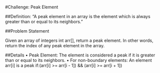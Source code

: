 #Challenge: Peak Element


##Definition:
“A peak element in an array is the element which is always greater than or equal to its neighbors.”

##Problem Statement

Given an array of integers int arr[], return a peak element. In other words, return the index of any peak element in the array.

##Details
	•	Peak Element:
The element is considered a peak if it is greater than or equal to its neighbors.
	•	For non-boundary elements:
An element arr[i] is a peak if:(arr[i] >= arr[i - 1]) && (arr[i] >= arr[i + 1])
